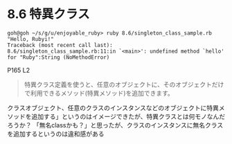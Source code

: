 # 8.6 特異クラス

```
goh@goh ~/s/g/u/enjoyable_ruby> ruby 8.6/singleton_class_sample.rb
"Hello, Rubyi!"
Traceback (most recent call last):
8.6/singleton_class_sample.rb:11:in `<main>': undefined method `hello' for "Ruby":String (NoMethodError)
```

P165 L2

> 特異クラス定義を使うと、任意のオブジェクトに、そのオブジェクトだけで利用できるメソッド(特異メソッド)を追加できます。

クラスオブジェクト、任意のクラスのインスタンスなどのオブジェクトに特異メソッドを追加する」というのはイメージできたが、特異クラスとは何モノなんだろうか？
「無名classかも？」と思ったが、クラスのインスタンスに無名クラスを追加するというのは違和感がある

